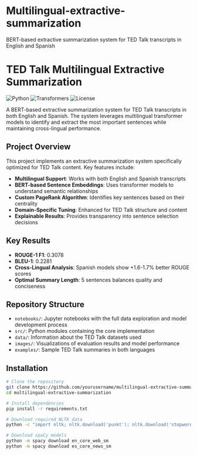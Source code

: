 # Multilingual-extractive-summarization
BERT-based extractive summarization system for TED Talk transcripts in English and Spanish

# TED Talk Multilingual Extractive Summarization

![Python](https://img.shields.io/badge/Python-3.8+-blue.svg)
![Transformers](https://img.shields.io/badge/Transformers-4.0+-green.svg)
![License](https://img.shields.io/badge/License-MIT-yellow.svg)

A BERT-based extractive summarization system for TED Talk transcripts in both English and Spanish. The system leverages multilingual transformer models to identify and extract the most important sentences while maintaining cross-lingual performance.

## Project Overview

This project implements an extractive summarization system specifically optimized for TED Talk content. Key features include:

- **Multilingual Support**: Works with both English and Spanish transcripts
- **BERT-based Sentence Embeddings**: Uses transformer models to understand semantic relationships
- **Custom PageRank Algorithm**: Identifies key sentences based on their centrality
- **Domain-Specific Tuning**: Enhanced for TED Talk structure and content
- **Explainable Results**: Provides transparency into sentence selection decisions

## Key Results

- **ROUGE-1 F1**: 0.3078
- **BLEU-1**: 0.2281
- **Cross-Lingual Analysis**: Spanish models show +1.6-1.7% better ROUGE scores
- **Optimal Summary Length**: 5 sentences balances quality and conciseness

## Repository Structure

- `notebooks/`: Jupyter notebooks with the full data exploration and model development process
- `src/`: Python modules containing the core implementation
- `data/`: Information about the TED Talk datasets used
- `images/`: Visualizations of evaluation results and model performance
- `examples/`: Sample TED Talk summaries in both languages

## Installation

```bash
# Clone the repository
git clone https://github.com/yourusername/multilingual-extractive-summarization.git
cd multilingual-extractive-summarization

# Install dependencies
pip install -r requirements.txt

# Download required NLTK data
python -c "import nltk; nltk.download('punkt'); nltk.download('stopwords'); nltk.download('wordnet')"

# Download spaCy models
python -m spacy download en_core_web_sm
python -m spacy download es_core_news_sm

